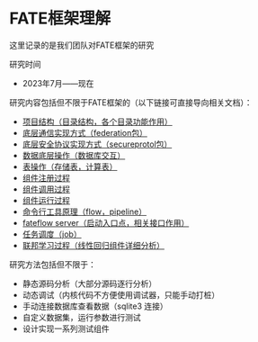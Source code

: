 # FATE框架理解

这里记录的是我们团队对FATE框架的研究

研究时间
- 2023年7月——现在

研究内容包括但不限于FATE框架的（以下链接可直接导向相关文档）：
- [项目结构（目录结构，各个目录功能作用）](./FATE_project_basic/FATE_basic_intro.md)
- [底层通信实现方式（federation包）](./FATE_communication_analyze/FATE_communication_analyze.md)
- [底层安全协议实现方式（secureprotol包）](./FATE_secureprotol)
- [数据底层操作（数据库交互）](./FATE_database_analyze/fate_database_analyze.md)
- [表操作（存储表，计算表）](./FATE_table_about)
- [组件注册过程](./FATE_component_about/fate_component_register_process.md)
- [组件调用过程](./FATE_component_about/fate_component_call_chain.md)
- [组件运行过程](./FATE_component_about/FATE_component_run_analyze_in_detail.md)
- [命令行工具原理（flow，pipeline）](./FATE_client/FATE_flow_client.md)
- [fateflow server（启动入口点，相关接口作用）](./FATE_FLOW_server_about/FATE_flow_server_apps.md)
- [任务调度（job）](./FATE_job_about/FATE_job_create_process.md)
- [联邦学习过程（线性回归组件详细分析）](./FATE_component_about/FATE_hetero_sshe_linear_component_analyze.md)

研究方法包括但不限于：
- 静态源码分析（大部分源码逐行分析）
- 动态调试（内核代码不方便使用调试器，只能手动打桩）
- 手动连接数据库查看数据（sqlite3 连接）
- 自定义数据集，运行参数进行测试
- 设计实现一系列测试组件